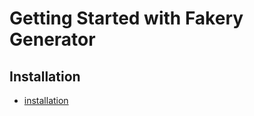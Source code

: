 Getting Started with Fakery Generator
=====================================

Installation
------------

* [installation](https://github.com/csanquer/fakery-generator/blob/master/doc/install.md)

